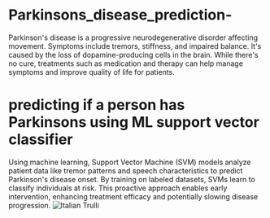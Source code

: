 # Parkinsons_disease_prediction-
Parkinson's disease is a progressive neurodegenerative disorder affecting movement. Symptoms include tremors, stiffness, and impaired balance. It's caused by the loss of dopamine-producing cells in the brain. While there's no cure, treatments such as medication and therapy can help manage symptoms and improve quality of life for patients.


<h1>predicting if a person has Parkinsons using ML support vector classifier </h1>
Using machine learning, Support Vector Machine (SVM) models analyze patient data like tremor patterns and speech characteristics to predict Parkinson's disease onset. By training on labeled datasets, SVMs learn to classify individuals at risk. This proactive approach enables early intervention, enhancing treatment efficacy and potentially slowing disease progression.
<img src="https://static.javatpoint.com/tutorial/machine-learning/images/support-vector-machine-algorithm.png" alt="Italian Trulli">
